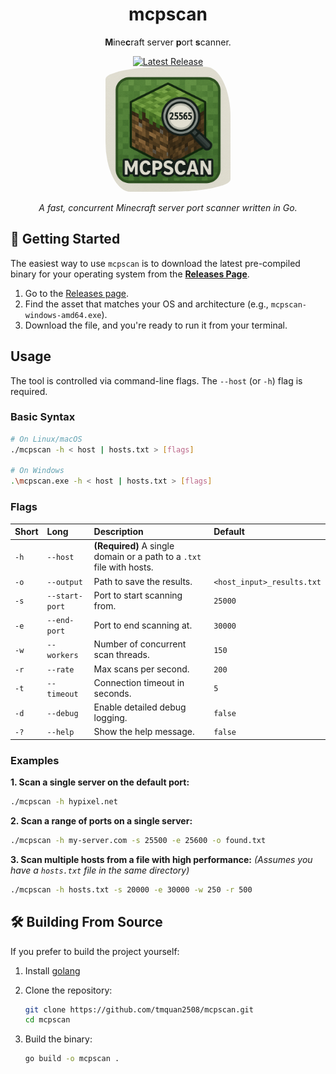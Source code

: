 <div align="center">

# mcpscan

**M**ine**c**raft server **p**ort **s**canner.

<a href="https://github.com/BẠN/mcpscan/releases/latest">
    <img alt="Latest Release" src="https://img.shields.io/github/v/release/BẠN/mcpscan?style=for-the-badge&logo=github">
</a>

<br/>
<img alt="mcpscan icon" src="icon.png" height="200" width="200" style="border-radius: 50% 20% / 10% 40%;"/>
<br/>

*A fast, concurrent Minecraft server port scanner written in Go.*

</div>

## 🚀 Getting Started

The easiest way to use `mcpscan` is to download the latest pre-compiled binary for your operating system from the **[Releases Page](https://github.com/tmquan2508/mcpscan/releases/latest)**.

1.  Go to the [Releases page](https://github.com/BẠN/mcpscan/releases/latest).
2.  Find the asset that matches your OS and architecture (e.g., `mcpscan-windows-amd64.exe`).
3.  Download the file, and you're ready to run it from your terminal.

## Usage

The tool is controlled via command-line flags. The `--host` (or `-h`) flag is required.

### Basic Syntax

```bash
# On Linux/macOS
./mcpscan -h < host | hosts.txt > [flags]

# On Windows
.\mcpscan.exe -h < host | hosts.txt > [flags]
```

### Flags

| Short | Long         | Description                                                          | Default                  |
| :---- | :----------- | :------------------------------------------------------------------- | :----------------------- |
| `-h`  | `--host`     | **(Required)** A single domain or a path to a `.txt` file with hosts. | ` `                        |
| `-o`  | `--output`   | Path to save the results.                                            | `<host_input>_results.txt` |
| `-s`  | `--start-port` | Port to start scanning from.                                         | `25000`                  |
| `-e`  | `--end-port`   | Port to end scanning at.                                             | `30000`                  |
| `-w`  | `--workers`  | Number of concurrent scan threads.                                   | `150`                    |
| `-r`  | `--rate`     | Max scans per second.                                                | `200`                    |
| `-t`  | `--timeout`  | Connection timeout in seconds.                                       | `5`                      |
| `-d`  | `--debug`    | Enable detailed debug logging.                                       | `false`                  |
| `-?`  | `--help`     | Show the help message.                                               | `false`                  |

### Examples

**1. Scan a single server on the default port:**
```bash
./mcpscan -h hypixel.net
```

**2. Scan a range of ports on a single server:**
```bash
./mcpscan -h my-server.com -s 25500 -e 25600 -o found.txt
```

**3. Scan multiple hosts from a file with high performance:**
*(Assumes you have a `hosts.txt` file in the same directory)*
```bash
./mcpscan -h hosts.txt -s 20000 -e 30000 -w 250 -r 500
```

## 🛠️ Building From Source

If you prefer to build the project yourself:

1. Install [golang](https://go.dev/dl/)

2.  Clone the repository:
    ```bash
    git clone https://github.com/tmquan2508/mcpscan.git
    cd mcpscan
    ```
3.  Build the binary:
    ```bash
    go build -o mcpscan .
    ```